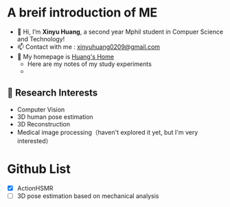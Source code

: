 # A breif introduction of ME
- 👋 Hi, I’m **Xinyu Huang**, a second year Mphil student in Compuer Science and Technology!
- 📫 Contact with me : xinyuhuang0209@gmail.com
- 🔗 My homepage is [Huang's Home](https://Souvenir-Yu.github.io/My-site/)
  - Here are my notes of my study experiments
  - 
## 🔬 Research Interests
- Computer Vision
- 3D human pose estimation
- 3D Reconstruction  
- Medical image processing（haven't explored it yet, but I'm very interested）

# Github List
- [x] ActionHSMR
- [ ] 3D pose estimation based on mechanical analysis

<!---
xinyu0209/xinyu0209 is a ✨ special ✨ repository because its `README.md` (this file) appears on your GitHub profile.
You can click the Preview link to take a look at your changes.
--->
